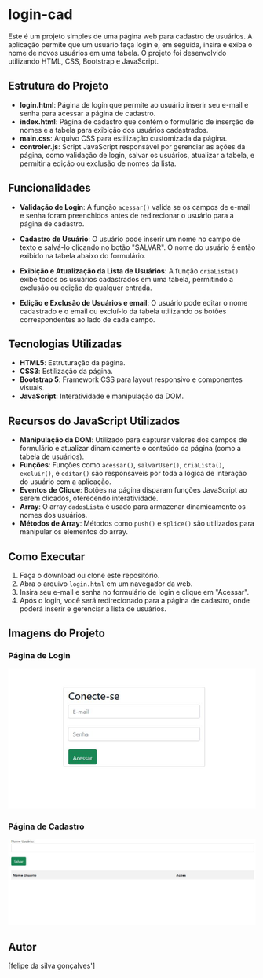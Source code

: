 # login-cad

Este é um projeto simples de uma página web para cadastro de usuários. A aplicação permite que um usuário faça login e, em seguida, insira e exiba o nome de novos usuários em uma tabela. O projeto foi desenvolvido utilizando HTML, CSS, Bootstrap e JavaScript.

## Estrutura do Projeto

- **login.html**: Página de login que permite ao usuário inserir seu e-mail e senha para acessar a página de cadastro.
- **index.html**: Página de cadastro que contém o formulário de inserção de nomes e a tabela para exibição dos usuários cadastrados.
- **main.css**: Arquivo CSS para estilização customizada da página.
- **controler.js**: Script JavaScript responsável por gerenciar as ações da página, como validação de login, salvar os usuários, atualizar a tabela, e permitir a edição ou exclusão de nomes da lista.

## Funcionalidades

- **Validação de Login**: A função `acessar()` valida se os campos de e-mail e senha foram preenchidos antes de redirecionar o usuário para a página de cadastro.

- **Cadastro de Usuário**: O usuário pode inserir um nome no campo de texto e salvá-lo clicando no botão "SALVAR". O nome do usuário é então exibido na tabela abaixo do formulário.

- **Exibição e Atualização da Lista de Usuários**: A função `criaLista()` exibe todos os usuários cadastrados em uma tabela, permitindo a exclusão ou edição de qualquer entrada.

- **Edição e Exclusão de Usuários e email**: O usuário pode editar o nome cadastrado e o email ou excluí-lo da tabela utilizando os botões correspondentes ao lado de cada campo.


## Tecnologias Utilizadas

- **HTML5**: Estruturação da página.
- **CSS3**: Estilização da página.
- **Bootstrap 5**: Framework CSS para layout responsivo e componentes visuais.
- **JavaScript**: Interatividade e manipulação da DOM.

## Recursos do JavaScript Utilizados

- **Manipulação da DOM**: Utilizado para capturar valores dos campos de formulário e atualizar dinamicamente o conteúdo da página (como a tabela de usuários).
- **Funções**: Funções como `acessar()`, `salvarUser()`, `criaLista()`, `excluir()`, e `editar()` são responsáveis por toda a lógica de interação do usuário com a aplicação.
- **Eventos de Clique**: Botões na página disparam funções JavaScript ao serem clicados, oferecendo interatividade.
- **Array**: O array `dadosLista` é usado para armazenar dinamicamente os nomes dos usuários.
- **Métodos de Array**: Métodos como `push()` e `splice()` são utilizados para manipular os elementos do array.

## Como Executar

1. Faça o download ou clone este repositório.
2. Abra o arquivo `login.html` em um navegador da web.
3. Insira seu e-mail e senha no formulário de login e clique em "Acessar".
4. Após o login, você será redirecionado para a página de cadastro, onde poderá inserir e gerenciar a lista de usuários.

## Imagens do Projeto

### Página de Login
![Página de Login](login1.JPG)

### Página de Cadastro
![Página de Cadastro](cadastro1.JPG)

## Autor
[felipe da silva gonçalves']

